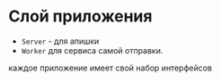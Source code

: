 # Слой приложения

+ `Server` - для апишки
+ `Worker` для сервиса самой отправки.

каждое приложение имеет свой набор интерфейсов
